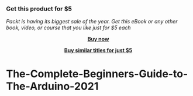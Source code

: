 
### Get this product for $5

<i>Packt is having its biggest sale of the year. Get this eBook or any other book, video, or course that you like just for $5 each</i>


<b><p align='center'>[Buy now](https://packt.link/9781801817530)</p></b>


<b><p align='center'>[Buy similar titles for just $5](https://subscription.packtpub.com/search)</p></b>


# The-Complete-Beginners-Guide-to-The-Arduino-2021
